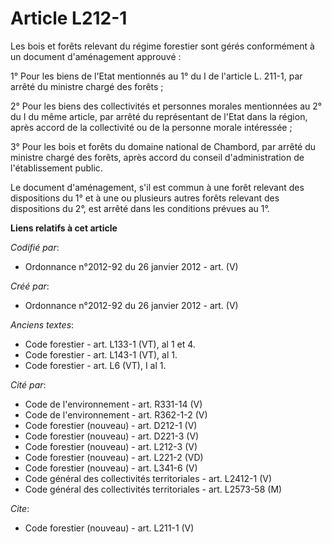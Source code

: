 # Article L212-1

Les bois et forêts relevant du régime forestier sont gérés conformément à un document d'aménagement approuvé :

1° Pour les biens de l'Etat mentionnés au 1° du I de l'article L. 211-1, par arrêté du ministre chargé des forêts ;

2° Pour les biens des collectivités et personnes morales mentionnées au 2° du I du même article, par arrêté du représentant
de l'Etat dans la région, après accord de la collectivité ou de la personne morale intéressée ;

3° Pour les bois et forêts du domaine national de Chambord, par arrêté du ministre chargé des forêts, après accord du conseil
d'administration de l'établissement public.

Le document d'aménagement, s'il est commun à une forêt relevant des dispositions du 1° et à une ou plusieurs autres forêts
relevant des dispositions du 2°, est arrêté dans les conditions prévues au 1°.

**Liens relatifs à cet article**

_Codifié par_:

  - Ordonnance n°2012-92 du 26 janvier 2012 - art. (V)

_Créé par_:

  - Ordonnance n°2012-92 du 26 janvier 2012 - art. (V)

_Anciens textes_:

  - Code forestier - art. L133-1 (VT), al 1 et 4.
  - Code forestier - art. L143-1 (VT), al 1.
  - Code forestier - art. L6 (VT), I al 1.

_Cité par_:

  - Code de l'environnement - art. R331-14 (V)
  - Code de l'environnement - art. R362-1-2 (V)
  - Code forestier (nouveau) - art. D212-1 (V)
  - Code forestier (nouveau) - art. D221-3 (V)
  - Code forestier (nouveau) - art. L212-3 (V)
  - Code forestier (nouveau) - art. L221-2 (VD)
  - Code forestier (nouveau) - art. L341-6 (V)
  - Code général des collectivités territoriales - art. L2412-1 (V)
  - Code général des collectivités territoriales - art. L2573-58 (M)

_Cite_:

  - Code forestier (nouveau) - art. L211-1 (V)
